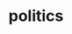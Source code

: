 ---
title: "politics"
id: tag.id
permalink: "/tags/politics"
videos: [779,861,1347,1348,1349,1350,1351,1357,1359,1356,1358,1352,2269,2200,2221]
---